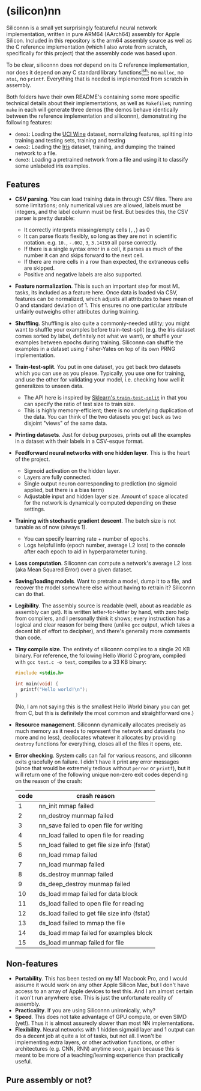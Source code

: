 # (silicon)nn
Siliconnn is a small yet surprisingly featureful neural network implementation, written in pure ARM64 (AArch64) assembly for Apple Silicon.
Included in this repository is the arm64 assembly source as well as the C reference implementation (which I also wrote from scratch, specifically
for this project) that the assembly code was based upon.

To be clear, siliconnn does _not_ depend on its C reference implementation, nor does it depend on any C standard library functions[<sup>ish</sup>](##-pure-assembly-or-not);
no `malloc`, no `atoi`, no `printf`. Everything that is needed is implemented from scratch in assembly.

Both folders have their own README's containing some more specific technical details
about their implementations, as well as `Makefile`s; running `make` in each will generate three demos (the demos behave identically between
the reference implementation and siliconnn), demonstrating the following features:
- `demo1`: Loading the [UCI Wine](https://archive.ics.uci.edu/ml/datasets/wine) dataset, normalizing features, splitting into training and testing sets, training and testing
- `demo2`: Loading the [Iris](https://archive.ics.uci.edu/ml/datasets/iris) dataset, training, and dumping the trained network to a file.
- `demo3`: Loading a pretrained network from a file and using it to classify some unlabeled iris examples.

## Features
- **CSV parsing**. You can load training data in through CSV files. There are some limitations; only numerical values are allowed, labels must be integers, and
  the label column must be first. But besides this, the CSV parser is pretty durable:
  - It correctly interprets missing/empty cells (`,,`) as 0
  - It can parse floats flexibly, so long as they are not in scientific notation. e.g. `10.`, `-.002`, `3`, `3.14159` all parse correctly.
  - If there is a single syntax error in a cell, it parses as much of the number it can and skips forward to the next cell.
  - If there are more cells in a row than expected, the extraneous cells are skipped.
  - Positive and negative labels are also supported.
- **Feature normalization**. This is such an important step for most ML tasks, its included as a feature here. Once data is loaded via CSV, features can be normalized,
  which adjusts all attributes to have mean of 0 and standard deviation of 1. This ensures no one particular attribute unfairly outweighs other attributes during
  training.
- **Shuffling**. Shuffling is also quite a commonly-needed utility; you might want to shuffle your examples before train-test-split (e.g. the Iris dataset comes
  sorted by label, definitely not what we want), or shuffle your examples between epochs during training. Siliconnn can shuffle the examples in a dataset using
  Fisher-Yates on top of its own PRNG implementation.
- **Train-test-split**. You put in one dataset, you get back two datasets which you can use as you please. Typically, you use one for training, and use the other for
  validating your model, i.e. checking how well it generalizes to unseen data.
  - The API here is inspired by [Sklearn's `train-test-split`](https://scikit-learn.org/stable/modules/generated/sklearn.model_selection.train_test_split.html) in that you can specify the ratio of test size to train size.
  - This is highly memory-efficient; there is no underlying duplication of the data. You can think of the two datasets you get back as two disjoint "views" of the
  same data.
- **Printing datasets**. Just for debug purposes, prints out all the examples in a dataset with their labels in a CSV-esque format.
- **Feedforward neural networks with one hidden layer**. This is the heart of the project.
  - Sigmoid activation on the hidden layer.
  - Layers are fully connected.
  - Single output neuron corresponding to prediction (no sigmoid applied, but there is a bias term)
  - Adjustable input and hidden layer size. Amount of space allocated for the network is dynamically computed depending on these settings.
- **Training with stochastic gradient descent**. The batch size is not tunable as of now (always 1).
  - You can specify learning rate + number of epochs.
  - Logs helpful info (epoch number, average L2 loss) to the console after each epoch to aid in hyperparameter tuning.
- **Loss computation**. Siliconnn can compute a network's average L2 loss (aka Mean Squared Error) over a given dataset.
- **Saving/loading models**. Want to pretrain a model, dump it to a file, and recover the model somewhere else without having to retrain it? Siliconnn can do that.
- **Legibility**. The assembly source is readable (well, about as readable as assembly can get). It is written letter-for-letter by hand, with zero help from
  compilers, and I personally think it shows; every instruction has a logical and clear reason for being there (unlike `gcc` output, which takes a decent bit
  of effort to decipher), and there's generally more comments than code.
- **Tiny compile size**. The entirety of siliconnn compiles to a single 20 KB binary. For reference, the following Hello World C program, compiled with `gcc test.c -o test`, compiles to a 33 KB binary:
  ```C
  #include <stdio.h>
  
  int main(void) {
    printf("Hello world!\n");
  }
  ```
  (No, I am not saying this is the smallest Hello World binary you can get from C, but this is definitely the most common and straightforward one.)
- **Resource management**. Siliconnn dynamically allocates precisely as much memory as it needs to represent the network and datasets (no more and no less),
  deallocates whatever it allocates by providing `destroy` functions for everything, closes all of the files it opens, etc.
- **Error checking**. System calls can fail for various reasons, and siliconnn exits gracefully on failure. I didn't have it print any error messages (since that
  would be extremely tedious without `perror` or `printf`), but it will return one of the following unique non-zero exit codes depending on the reason of the crash:
  
  | code | crash reason |
  |------|--------------|
  | 1 | nn_init mmap failed |
  | 2 | nn_destroy munmap failed |
  | 3 | nn_save failed to open file for writing |
  | 4 | nn_load failed to open file for reading |
  | 5 | nn_load failed to get file size info (fstat) |
  | 6 | nn_load mmap failed |
  | 7 | nn_load munmap failed |
  | 8 | ds_destroy munmap failed |
  | 9 | ds_deep_destroy munmap failed |
  | 10 | ds_load mmap failed for data block |
  | 11 | ds_load failed to open file for reading |
  | 12 | ds_load failed to get file size info (fstat) |
  | 13 | ds_load failed to mmap the file |
  | 14 | ds_load mmap failed for examples block |
  | 15 | ds_load munmap failed for file |
  
## Non-features
- **Portability**. This has been tested on my M1 Macbook Pro, and I would assume it would work on any other Apple Silicon Mac, but I don't have access to an array of
  Apple devices to test this. And I am almost certain it won't run anywhere else. This is just the unfortunate reality of assembly.
- **Practicality**. If you are using Siliconnn unironically, why?
- **Speed**. This does not take advantage of GPU compute, or even SIMD (yet!). Thus it is almost assuredly slower than most NN implementations.
- **Flexibility**. Neural networks with 1 hidden sigmoid layer and 1 output can do a decent job at quite a lot of tasks, but not all. I won't be implementing
  extra layers, or other activation functions, or other architectures (e.g. CNN, RNN) anytime soon, again because this is meant to be more of a teaching/learning
  experience than practically useful.
  
## Pure assembly or not?

